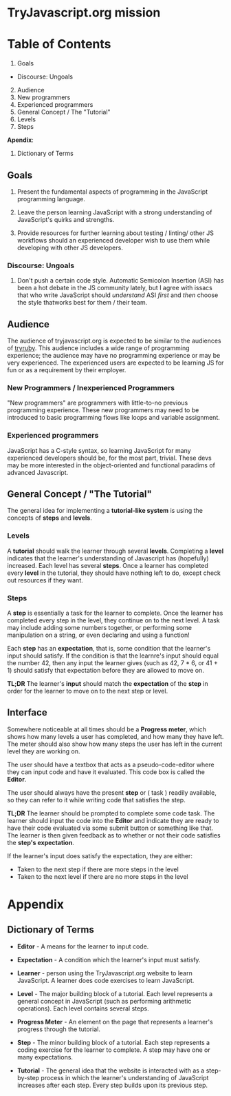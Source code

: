 TryJavascript.org mission
=======

# Table of Contents

1. Goals
  * Discourse: Ungoals
2. Audience
  1. New programmers
  2. Experienced programmers
3. General Concept / The "Tutorial"
 1. Levels
 2. Steps

**Apendix**:

1. Dictionary of Terms

## Goals

1. Present the fundamental aspects of programming in the JavaScript programming
language.

2. Leave the person learning JavaScript with a strong understanding of
 JavaScript's quirks and strengths.

3. Provide resources for further learning about testing / linting/ other JS 
 workflows should an experienced developer wish to use them while developing
 with other JS developers.

### Discourse: Ungoals

1. Don't push a certain code style.  Automatic Semicolon Insertion (ASI) has 
 been a hot debate in the JS community lately, but I agree with issacs that
 who write JavaScript should *understand* ASI *first* and *then* choose the
 style thatworks best for them / their team. 
 
## Audience

The audience of tryjavascript.org is expected to be similar to the audiences of
 [tryruby][tryruby].  This audience includes a wide range of programming
 experience; the audience may have no programming experience or may be very
 experienced.  The experienced users are expected to be learning JS for fun
 or as a requirement by their employer.

### New Programmers / Inexperienced Programmers

"New programmers" are programmers with little-to-no previous programming
 experience.  These new programmers may need to be introduced to basic
 programming flows like loops and variable assignment.

### Experienced programmers

JavaScript has a C-style syntax, so learning JavaScript for many experienced
 developers should be, for the most part, trivial.  These devs may be more
 interested in the object-oriented and functional paradims of advanced
 Javascript.

## General Concept / "The Tutorial"

The general idea for implementing a **tutorial-like system** is using the
 concepts of **steps** and **levels**.

### Levels
A **tutorial** should walk the learner through several **levels**.
 Completing a **level** indicates that the learner's understanding of
 Javascript has (hopefully) increased. Each level has several **steps**.
 Once a learner has completed every **level** in the tutorial, they should
 have nothing left to do, except check out resources if they want.

### Steps
A **step** is essentially a task for the learner to complete.  Once the learner
 has completed every step in the level, they continue on to the next level. A
 task may include adding some numbers together, or performing some manipulation
 on a string, or even declaring and using a function!

Each **step** has an **expectation**, that is, some condition that the
 learner's input should satisfy. If the condition is that the learnre's
 input should equal the number 42, then any input the learner gives
 (such as 42, 7 \* 6, or 41 + 1) should satisfy that expectation before
 they are allowed to move on.


**TL;DR**
The learner's **input** should match the **expectation** of the **step** in
 order for the learner to move on to the next step or level.


## Interface

Somewhere noticeable at all times should be a **Progress meter**, which shows
 how many levels a user has completed, and how many they have left. The meter
 should also show how many steps the user has left in the current level they
 are working on.

The user should have a textbox that acts as a pseudo-code-editor where they can
 input code and have it evaluated. This code box is called the **Editor**.

The user should always have the present **step** or ( task ) readily available,
 so they can refer to it while writing code that satisfies the step.

**TL;DR**
The learner should be prompted to complete some code task.  The learner should
 input the code into the **Editor** and indicate they are ready to have their
 code evaluated via some submit button or something like that. The learner is
 then given feedback as to whether or not their code satisfies the **step's
 expectation**.

 If the learner's input does satisfy the expectation, they are either:

* Taken to the next step if there are more steps in the level
* Taken to the next level if there are no more steps in the level

# Appendix

## Dictionary of Terms


* **Editor** - A means for the learner to input code.

* **Expectation** - A condition which the learner's input must satisfy.

* **Learner** - person using the TryJavascript.org website to learn JavaScript.
 A learner does code exercises to learn JavaScript.

* **Level** - The major building block of a tutorial.  Each level represents a
 general concept in JavaScript (such as performing arithmetic operations). Each
 level contains several steps.

* **Progress Meter** - An element on the page that represents a learner's
 progress through the tutorial.

* **Step** - The minor building block of a tutorial.  Each step represents a coding
 exercise for the learner to complete. A step may have one or many expectations.

* **Tutorial** - The general idea that the website is interacted with as a
 step-by-step process in which the learner's understanding of JavaScript
 increases after each step.  Every step builds upon its previous step.


<!-- Place All References/Links here-->
[tryruby]: http://tryruby.org
